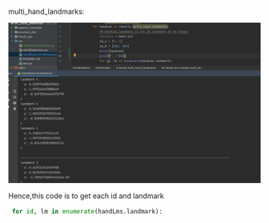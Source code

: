 multi_hand_landmarks:

![](multi_hand_landmarks.png)

Hence,this code is to get each id and landmark

```python
 for id, lm in enumerate(handLms.landmark):
```
